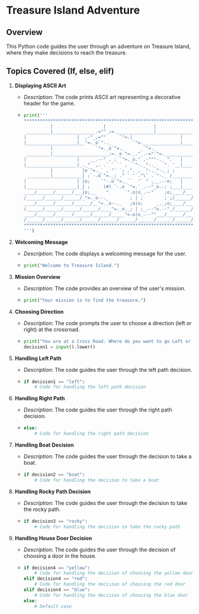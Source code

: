 # Treasure Island Adventure

## Overview

This Python code guides the user through an adventure on Treasure Island, where they make decisions to reach the treasure.

## Topics Covered (If, else, elif)

1. **Displaying ASCII Art**
   - *Description*: The code prints ASCII art representing a decorative header for the game.
   - ```python
     print('''
     *******************************************************************************
               |                   |                  |                     |
      _________|________________.=""_;=.______________|_____________________|_______
     |                   |  ,-"_,=""     `"=.|                  |
     |___________________|__"=._o`"-._        `"=.______________|___________________
               |                `"=._o`"=._      _`"=._                     |
      _________|_____________________:=._o "=._."_.-="'"=.__________________|_______
     |                   |    __.--" , ; `"=._o." ,-"""-._ ".   |
     |___________________|_._"  ,. .` ` `` ,  `"-._"-._   ". '__|___________________
               |           |o`"=._` , "` `; .". ,  "-._"-._; ;              |
      _________|___________| ;`-.o`"=._; ." ` '`."\` . "-._ /_______________|_______
     |                   | |o;    `"-.o`"=._``  '` " ,__.--o;   |
     |___________________|_| ;     (#) `-.o `"=.`_.--"_o.-; ;___|___________________
     ____/______/______/___|o;._    "      `".o|o_.--"    ;o;____/______/______/____
     /______/______/______/_"=._o--._        ; | ;        ; ;/______/______/______/_
     ____/______/______/______/__"=._o--._   ;o|o;     _._;o;____/______/______/____
     /______/______/______/______/____"=._o._; | ;_.--"o.--"_/______/______/______/_
     ____/______/______/______/______/_____"=.o|o_.--""___/______/______/______/____
     /______/______/______/______/______/______/______/______/______/______/_____ /
     *******************************************************************************
     ''')
     ```

2. **Welcoming Message**
   - *Description*: The code displays a welcoming message for the user.
   - ```python
     print("Welcome to Treasure Island.")
     ```

3. **Mission Overview**
   - *Description*: The code provides an overview of the user's mission.
   - ```python
     print("Your mission is to find the treasure.")
     ```

4. **Choosing Direction**
   - *Description*: The code prompts the user to choose a direction (left or right) at the crossroad.
   - ```python
     print("You are at a Cross Road. Where do you want to go Left or Right? ")
     decision1 = input().lower()
     ```

5. **Handling Left Path**
   - *Description*: The code guides the user through the left path decision.
   - ```python
     if decision1 == "left":
         # Code for handling the left path decision
     ```

6. **Handling Right Path**
   - *Description*: The code guides the user through the right path decision.
   - ```python
     else:
         # Code for handling the right path decision
     ```

7. **Handling Boat Decision**
   - *Description*: The code guides the user through the decision to take a boat.
   - ```python
     if decision2 == "boat":
         # Code for handling the decision to take a boat
     ```

8. **Handling Rocky Path Decision**
   - *Description*: The code guides the user through the decision to take the rocky path.
   - ```python
     if decision3 == "rocky":
         # Code for handling the decision to take the rocky path
     ```

9. **Handling House Door Decision**
   - *Description*: The code guides the user through the decision of choosing a door in the house.
   - ```python
     if decision4 == "yellow":
         # Code for handling the decision of choosing the yellow door
     elif decision4 == "red":
         # Code for handling the decision of choosing the red door
     elif decision4 == "blue":
         # Code for handling the decision of choosing the blue door
     else:
         # Default case
     ```
